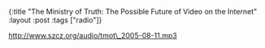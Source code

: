 {:title "The Ministry of Truth: The Possible Future of Video on the Internet"
:layout :post
:tags  ["radio"]}

<http://www.szcz.org/audio/tmot\_2005-08-11.mp3>

